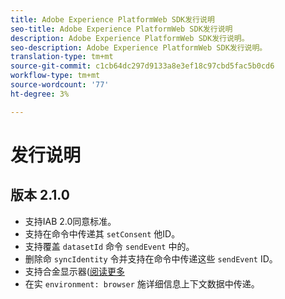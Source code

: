 ```yaml
---
title: Adobe Experience PlatformWeb SDK发行说明
seo-title: Adobe Experience PlatformWeb SDK发行说明
description: Adobe Experience PlatformWeb SDK发行说明。
seo-description: Adobe Experience PlatformWeb SDK发行说明。
translation-type: tm+mt
source-git-commit: c1cb64dc297d9133a8e3ef18c97cbd5fac5b0cd6
workflow-type: tm+mt
source-wordcount: '77'
ht-degree: 3%

---
```



# 发行说明

## 版本 2.1.0

* 支持IAB 2.0同意标准。
* 支持在命令中传递其 `setConsent` 他ID。
* 支持覆盖 `datasetId` 命令 `sendEvent` 中的。
* 删除命 `syncIdentity` 令并支持在命令中传递这些 `sendEvent` ID。
* 支持合金显示器([阅读更多](https://github.com/adobe/alloy/wiki/Monitoring-Hooks)
* 在实 `environment: browser` 施详细信息上下文数据中传递。
